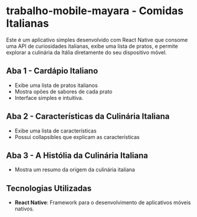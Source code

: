 # trabalho-mobile-mayara - Comidas Italianas
Este é um aplicativo simples desenvolvido com React Native que consome uma API de curiosidades italianas, exibe uma lista de pratos, e permite explorar a culinária da Itália diretamente do seu dispositivo móvel.

## Aba 1 - Cardápio Italiano
- Exibe uma lista de pratos italianos
- Mostra opões de sabores de cada prato
- Interface simples e intuitiva.

## Aba 2 - Características da Culinária Italiana
- Exibe uma lista de características
- Possui collapsibles que explicam as características

## Aba 3 - A Histólia da Culinária Italiana
- Mostra um resumo da origem da culinária italiana

## Tecnologias Utilizadas
- **React Native**: Framework para o desenvolvimento de aplicativos móveis nativos.
  
